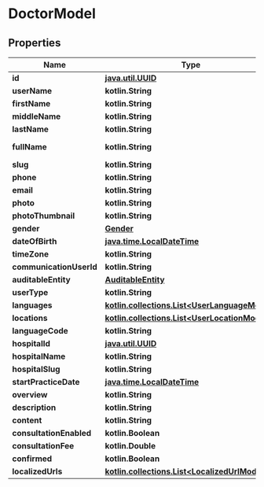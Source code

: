 
# DoctorModel

## Properties
Name | Type | Description | Notes
------------ | ------------- | ------------- | -------------
**id** | [**java.util.UUID**](java.util.UUID.md) |  |  [optional]
**userName** | **kotlin.String** |  |  [optional]
**firstName** | **kotlin.String** |  |  [optional]
**middleName** | **kotlin.String** |  |  [optional]
**lastName** | **kotlin.String** |  |  [optional]
**fullName** | **kotlin.String** |  |  [optional] [readonly]
**slug** | **kotlin.String** |  |  [optional]
**phone** | **kotlin.String** |  |  [optional]
**email** | **kotlin.String** |  |  [optional]
**photo** | **kotlin.String** |  |  [optional]
**photoThumbnail** | **kotlin.String** |  |  [optional]
**gender** | [**Gender**](Gender.md) |  |  [optional]
**dateOfBirth** | [**java.time.LocalDateTime**](java.time.OffsetDateTime.md) |  |  [optional]
**timeZone** | **kotlin.String** |  |  [optional]
**communicationUserId** | **kotlin.String** |  |  [optional]
**auditableEntity** | [**AuditableEntity**](AuditableEntity.md) |  |  [optional]
**userType** | **kotlin.String** |  |  [optional]
**languages** | [**kotlin.collections.List&lt;UserLanguageModel&gt;**](UserLanguageModel.md) |  |  [optional]
**locations** | [**kotlin.collections.List&lt;UserLocationModel&gt;**](UserLocationModel.md) |  |  [optional]
**languageCode** | **kotlin.String** |  |  [optional]
**hospitalId** | [**java.util.UUID**](java.util.UUID.md) |  |  [optional]
**hospitalName** | **kotlin.String** |  |  [optional]
**hospitalSlug** | **kotlin.String** |  |  [optional]
**startPracticeDate** | [**java.time.LocalDateTime**](java.time.OffsetDateTime.md) |  |  [optional]
**overview** | **kotlin.String** |  |  [optional]
**description** | **kotlin.String** |  |  [optional]
**content** | **kotlin.String** |  |  [optional]
**consultationEnabled** | **kotlin.Boolean** |  |  [optional]
**consultationFee** | **kotlin.Double** |  |  [optional]
**confirmed** | **kotlin.Boolean** |  |  [optional]
**localizedUrls** | [**kotlin.collections.List&lt;LocalizedUrlModel&gt;**](LocalizedUrlModel.md) |  |  [optional]



